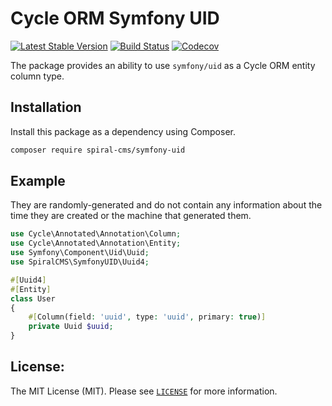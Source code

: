 # Cycle ORM Symfony UID
[![Latest Stable Version](https://poser.pugx.org/spiral-cms/symfony-uid/version)](https://packagist.org/packages/spiral-cms/symfony-uid)
[![Build Status](https://github.com/spiral-cms/symfony-uid/workflows/build/badge.svg)](https://github.com/spiral-cms/symfony-uid/actions)
[![Codecov](https://codecov.io/gh/spiral-cms/symfony-uid/graph/badge.svg)](https://codecov.io/gh/spiral-cms/symfony-uid)

The package provides an ability to use `symfony/uid` as a Cycle ORM entity column type.

## Installation

Install this package as a dependency using Composer.

```bash
composer require spiral-cms/symfony-uid
```

## Example

They are randomly-generated and do not contain any information about the time they are created or the machine that
generated them.

```php
use Cycle\Annotated\Annotation\Column;
use Cycle\Annotated\Annotation\Entity;
use Symfony\Component\Uid\Uuid;
use SpiralCMS\SymfonyUID\Uuid4;

#[Uuid4]
#[Entity]
class User
{
    #[Column(field: 'uuid', type: 'uuid', primary: true)]
    private Uuid $uuid;
}
```

## License:

The MIT License (MIT). Please see [`LICENSE`](./LICENSE) for more information.

